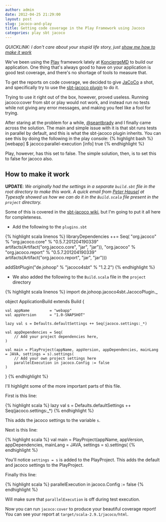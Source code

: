 ```yaml
---
author: admin
date: 2012-04-25 21:29:00
layout: post
slug: jacoco-and-play
title: Getting code coverage in the Play Framework using Jacoco
categories: play sbt jacoco
---
```

*QUICKLINK: I don't care about your stupid life story, just [show me how to make it work](#shutup)*

We've been using the [Play](http://www.playframework.org/) framework lately at [KonciergeMD](http://konciergemd.com) to build our application.  One thing that's always good to have on your application is good test coverage, and there's no shortage of tools to measure that.  

To get the reports on code coverage, we decided to give [JaCoCo](http://www.eclemma.org/jacoco/) a shot, and specifically try to use the [sbt-jacoco plugin](https://bitbucket.org/jmhofer/jacoco4sbt/wiki/Home) to do it.  

Trying to use it right out of the box, however, proved useless.  Running jacoco:cover from sbt or play would not work, and instead run no tests while not giving any error messages, and making you feel like a fool for trying.  

After staring at the problem for a while, [@seantbrady](https://twitter.com/#!/seantbrady) and I finally came across the solution.  The main and simple issue with it is that sbt runs tests in parallel by default, and this is what the sbt-jacoco plugin inherits.  You can see this by doing the following in the play console:
{% highlight bash %}
[webapp] $ jacoco:parallel-execution
[info] true
{% endhighlight %}

Play, however, has this set to false.  The simple solution, then, is to set this to false for jacoco also.

<a id="shutup"> </a> 

##  How to make it work

**UPDATE**: *We originally had the settings in a separate `build.sbt` file in the root directory to make this work.  A quick email from [Peter Hausel](https://twitter.com/#!/pk11) at Typesafe showed us how we can do it in the `Build.scala` file present in the `project` directory.*

Some of this is covered in the [sbt-jacoco wiki](https://bitbucket.org/jmhofer/jacoco4sbt/wiki/Home), but I'm going to put it all here for completeness.

* Add the following to the `plugins.sbt`

{% highlight scala linenos %}
libraryDependencies ++= Seq(
	"org.jacoco" % "org.jacoco.core" % "0.5.7.201204190339" artifacts(Artifact("org.jacoco.core", "jar", "jar")),
	"org.jacoco" % "org.jacoco.report" % "0.5.7.201204190339" artifacts(Artifact("org.jacoco.report", "jar", "jar")))

addSbtPlugin("de.johoop" % "jacoco4sbt" % "1.2.2")
{% endhighlight %}

* We also added the following to the `Build.scala` file in the `project` directory

{% highlight scala linenos %}
import de.johoop.jacoco4sbt.JacocoPlugin._


object ApplicationBuild extends Build {

	val appName         = "webapp"
	val appVersion      = "1.0-SNAPSHOT"

	lazy val s = Defaults.defaultSettings ++ Seq(jacoco.settings:_*)

	val appDependencies = Seq(
		// Add your project dependencies here,
	)
	
	val main = PlayProject(appName, appVersion, appDependencies, mainLang = JAVA, settings = s).settings(
		// Add your own project settings here
		parallelExecution in jacoco.Config := false
	)
}
{% endhighlight %}

I'll highlight some of the more important parts of this file.

First is this line:

{% highlight scala %}
lazy val s = Defaults.defaultSettings ++ Seq(jacoco.settings:_*)
{% endhighlight %}

This adds the jacoco settings to the variable `s`.

Next is this line:

{% highlight scala %}
val main = PlayProject(appName, appVersion, appDependencies, mainLang = JAVA, settings = s).settings(
{% endhighlight %}

You'll notice `settings = s` is added to the PlayProject.  This adds the default and jacoco settings to the PlayProject.

Finally this line:

{% highlight scala %}
parallelExecution in jacoco.Config := false
{% endhighlight %}

Will make sure that `parallelExecution` is off during test execution.

Now you can run `jacoco:cover` to produce your beautiful coverage report! You can see your report at `target/scala-2.9.1/jacoco/html`.

